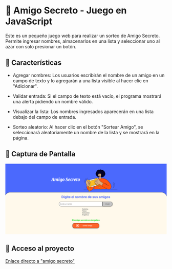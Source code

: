 # 🎉 Amigo Secreto - Juego en JavaScript

Este es un pequeño juego web para realizar un sorteo de Amigo Secreto. Permite ingresar nombres, almacenarlos en una lista y seleccionar uno al azar con solo presionar un botón.

## 🚀 Características

- Agregar nombres: Los usuarios escribirán el nombre de un amigo en un campo de texto y lo agregarán a una lista visible al hacer clic en "Adicionar".

- Validar entrada: Si el campo de texto está vacío, el programa mostrará una alerta pidiendo un nombre válido.

- Visualizar la lista: Los nombres ingresados aparecerán en una lista debajo del campo de entrada.

- Sorteo aleatorio: Al hacer clic en el botón "Sortear Amigo", se seleccionará aleatoriamente un nombre de la lista y se mostrará en la página.

## 📸 Captura de Pantalla

![Vista previa del juego](assets/ejemplo-juego.png)

## 📁 Acceso al proyecto

[Enlace directo a "amigo secreto"](https://ohcatin.github.io/challenge-amigo-secreto/)
